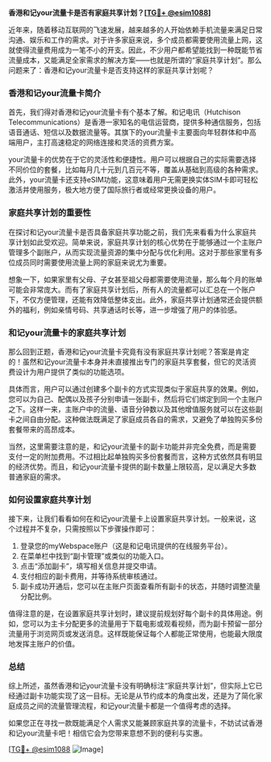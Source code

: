 **香港和记your流量卡是否有家庭共享计划？[[TG💪+ @esim1088](https://t.me/s/esim1088)]**

近年来，随着移动互联网的飞速发展，越来越多的人开始依赖手机流量来满足日常沟通、娱乐和工作的需求。对于许多家庭来说，多个成员都需要使用流量上网，这就使得流量费用成为一笔不小的开支。因此，不少用户都希望能找到一种既能节省流量成本，又能满足全家需求的解决方案——也就是所谓的“家庭共享计划”。那么问题来了：香港和记your流量卡是否支持这样的家庭共享计划呢？

### 香港和记your流量卡简介

首先，我们得对香港和记your流量卡有个基本了解。和记电讯（Hutchison Telecommunications）是香港一家知名的电信运营商，提供多种通信服务，包括语音通话、短信以及数据流量等。其旗下的your流量卡主要面向年轻群体和中高端用户，主打高速稳定的网络连接和灵活的资费方案。

your流量卡的优势在于它的灵活性和便捷性。用户可以根据自己的实际需要选择不同价位的套餐，比如每月几十元到几百元不等，覆盖从基础到高级的各种需求。此外，your流量卡还支持eSIM功能，这意味着用户无需更换实体SIM卡即可轻松激活并使用服务，极大地方便了国际旅行者或经常更换设备的用户。

### 家庭共享计划的重要性

在探讨和记your流量卡是否具备家庭共享功能之前，我们先来看看为什么家庭共享计划如此受欢迎。简单来说，家庭共享计划的核心优势在于能够通过一个主账户管理多个副账户，从而实现流量资源的集中分配与优化利用。这对于那些家里有多位成员同时需要使用流量上网的家庭来说尤为重要。

想象一下，如果家里有父母、子女甚至祖父母都需要使用流量，那么每个月的账单可能会非常庞大。而有了家庭共享计划后，所有人的流量都可以汇总在一个账户下，不仅方便管理，还能有效降低整体支出。此外，家庭共享计划通常还会提供额外的福利，例如亲情号码、共享通话时长等，进一步增强了用户的体验感。

### 和记your流量卡的家庭共享计划

那么回到正题，香港和记your流量卡究竟有没有家庭共享计划呢？答案是肯定的！虽然和记your流量卡本身并未直接推出专门的家庭共享套餐，但它的灵活资费设计为用户提供了类似的功能选项。

具体而言，用户可以通过创建多个副卡的方式实现类似于家庭共享的效果。例如，您可以为自己、配偶以及孩子分别申请一张副卡，然后将它们绑定到同一个主账户之下。这样一来，主账户中的流量、语音分钟数以及其他增值服务就可以在这些副卡之间自由分配。这种做法既满足了家庭成员各自的需求，又避免了单独购买多份套餐带来的高昂成本。

当然，这里需要注意的是，和记your流量卡的副卡功能并非完全免费，而是需要支付一定的附加费用。不过相比起单独购买多份套餐而言，这种方式依然具有明显的经济优势。而且，和记your流量卡提供的副卡数量上限较高，足以满足大多数普通家庭的需求。

### 如何设置家庭共享计划

接下来，让我们看看如何在和记your流量卡上设置家庭共享计划。一般来说，这个过程并不复杂，只需按照以下步骤操作即可：

1. 登录您的myWebspace账户（这是和记电讯提供的在线服务平台）。
2. 在菜单栏中找到“副卡管理”或类似的功能入口。
3. 点击“添加副卡”，填写相关信息并提交申请。
4. 支付相应的副卡费用，并等待系统审核通过。
5. 副卡成功开通后，您可以在主账户页面查看所有副卡的状态，并随时调整流量分配比例。

值得注意的是，在设置家庭共享计划时，建议提前规划好每个副卡的具体用途。例如，您可以为主卡分配更多的流量用于下载电影或观看视频，而为副卡预留一部分流量用于浏览网页或发送消息。这样既能保证每个人都能正常使用，也能最大限度地发挥主账户的价值。

### 总结

综上所述，虽然香港和记your流量卡没有明确标注“家庭共享计划”，但实际上它已经通过副卡功能实现了这一目标。无论是从节约成本的角度出发，还是为了简化家庭成员之间的流量管理流程，和记your流量卡都是一个值得考虑的选择。

如果您正在寻找一款既能满足个人需求又能兼顾家庭共享的流量卡，不妨试试香港和记your流量卡吧！相信它会为您带来意想不到的便利与实惠。

[[TG💪+ @esim1088](https://t.me/s/esim1088) ![Image](https://i.postimg.cc/4NQfJmqS/Snipaste-2025-05-13-00-14-12.png)]